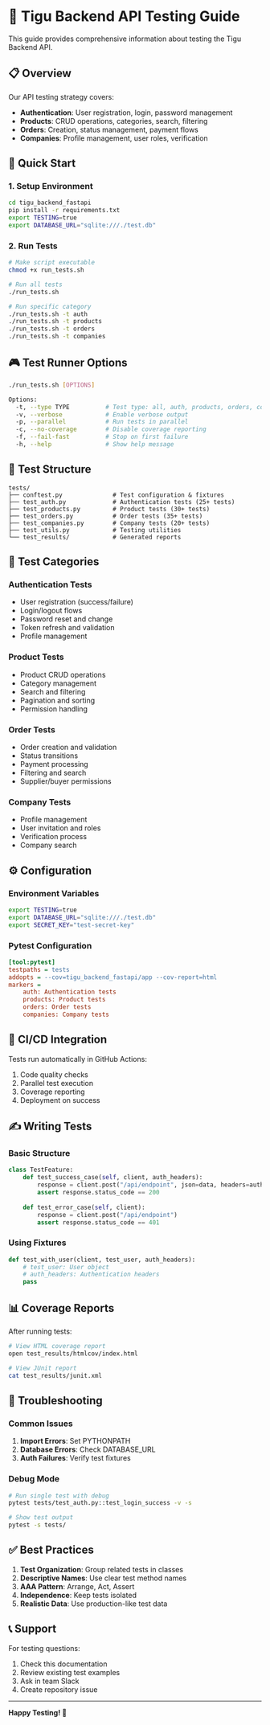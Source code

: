 # 🧪 Tigu Backend API Testing Guide

This guide provides comprehensive information about testing the Tigu Backend API.

## 📋 Overview

Our API testing strategy covers:
- **Authentication**: User registration, login, password management
- **Products**: CRUD operations, categories, search, filtering
- **Orders**: Creation, status management, payment flows
- **Companies**: Profile management, user roles, verification

## 🚀 Quick Start

### 1. Setup Environment

```bash
cd tigu_backend_fastapi
pip install -r requirements.txt
export TESTING=true
export DATABASE_URL="sqlite:///./test.db"
```

### 2. Run Tests

```bash
# Make script executable
chmod +x run_tests.sh

# Run all tests
./run_tests.sh

# Run specific category
./run_tests.sh -t auth
./run_tests.sh -t products
./run_tests.sh -t orders
./run_tests.sh -t companies
```

## 🎮 Test Runner Options

```bash
./run_tests.sh [OPTIONS]

Options:
  -t, --type TYPE          # Test type: all, auth, products, orders, companies
  -v, --verbose            # Enable verbose output
  -p, --parallel           # Run tests in parallel
  -c, --no-coverage        # Disable coverage reporting
  -f, --fail-fast          # Stop on first failure
  -h, --help               # Show help message
```

## 📂 Test Structure

```
tests/
├── conftest.py              # Test configuration & fixtures
├── test_auth.py             # Authentication tests (25+ tests)
├── test_products.py         # Product tests (30+ tests)
├── test_orders.py           # Order tests (35+ tests)
├── test_companies.py        # Company tests (20+ tests)
├── test_utils.py            # Testing utilities
└── test_results/            # Generated reports
```

## 🧪 Test Categories

### Authentication Tests
- User registration (success/failure)
- Login/logout flows
- Password reset and change
- Token refresh and validation
- Profile management

### Product Tests
- Product CRUD operations
- Category management
- Search and filtering
- Pagination and sorting
- Permission handling

### Order Tests
- Order creation and validation
- Status transitions
- Payment processing
- Filtering and search
- Supplier/buyer permissions

### Company Tests
- Profile management
- User invitation and roles
- Verification process
- Company search

## ⚙️ Configuration

### Environment Variables
```bash
export TESTING=true
export DATABASE_URL="sqlite:///./test.db"
export SECRET_KEY="test-secret-key"
```

### Pytest Configuration
```ini
[tool:pytest]
testpaths = tests
addopts = --cov=tigu_backend_fastapi/app --cov-report=html
markers =
    auth: Authentication tests
    products: Product tests
    orders: Order tests
    companies: Company tests
```

## 🔄 CI/CD Integration

Tests run automatically in GitHub Actions:
1. Code quality checks
2. Parallel test execution
3. Coverage reporting
4. Deployment on success

## ✍️ Writing Tests

### Basic Structure
```python
class TestFeature:
    def test_success_case(self, client, auth_headers):
        response = client.post("/api/endpoint", json=data, headers=auth_headers)
        assert response.status_code == 200
    
    def test_error_case(self, client):
        response = client.post("/api/endpoint")
        assert response.status_code == 401
```

### Using Fixtures
```python
def test_with_user(client, test_user, auth_headers):
    # test_user: User object
    # auth_headers: Authentication headers
    pass
```

## 📊 Coverage Reports

After running tests:
```bash
# View HTML coverage report
open test_results/htmlcov/index.html

# View JUnit report
cat test_results/junit.xml
```

## 🔧 Troubleshooting

### Common Issues
1. **Import Errors**: Set PYTHONPATH
2. **Database Errors**: Check DATABASE_URL
3. **Auth Failures**: Verify test fixtures

### Debug Mode
```bash
# Run single test with debug
pytest tests/test_auth.py::test_login_success -v -s

# Show test output
pytest -s tests/
```

## ✅ Best Practices

1. **Test Organization**: Group related tests in classes
2. **Descriptive Names**: Use clear test method names
3. **AAA Pattern**: Arrange, Act, Assert
4. **Independence**: Keep tests isolated
5. **Realistic Data**: Use production-like test data

## 📞 Support

For testing questions:
1. Check this documentation
2. Review existing test examples
3. Ask in team Slack
4. Create repository issue

---

**Happy Testing! 🚀** 